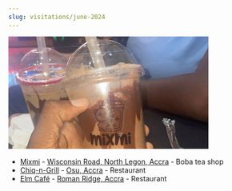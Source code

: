 ```yaml
---
slug: visitations/june-2024
---
```

![Picture of me holding a tea cup from Mixmi](mixmi.webp)

- [Mixmi](https://www.instagram.com/mixmi_labcafe) - [Wisconsin Road, North Legon, Accra](https://maps.app.goo.gl/rMHwDwJ8inbNRPUs8) - Boba tea shop
- [Chiq-n-Grill](https://www.instagram.com/chiqngrill/) - [Osu, Accra](https://maps.app.goo.gl/w8MNsr7DBrg5G4Qw8) - Restaurant
- [Elm Café](https://www.instagram.com/elmcafegh/) - [Roman Ridge, Accra](https://maps.app.goo.gl/XW46zMvppkef8QYM8) - Restaurant